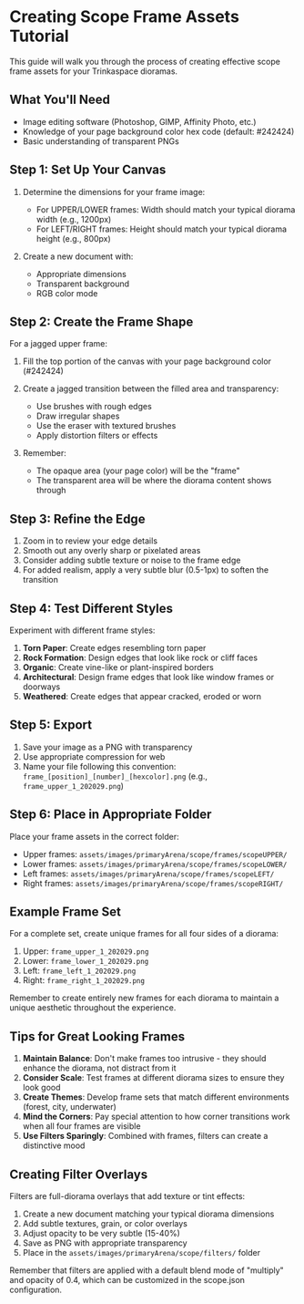 # Creating Scope Frame Assets Tutorial

This guide will walk you through the process of creating effective scope frame assets for your Trinkaspace dioramas.

## What You'll Need

- Image editing software (Photoshop, GIMP, Affinity Photo, etc.)
- Knowledge of your page background color hex code (default: #242424)
- Basic understanding of transparent PNGs

## Step 1: Set Up Your Canvas

1. Determine the dimensions for your frame image:
   - For UPPER/LOWER frames: Width should match your typical diorama width (e.g., 1200px)
   - For LEFT/RIGHT frames: Height should match your typical diorama height (e.g., 800px)
   
2. Create a new document with:
   - Appropriate dimensions
   - Transparent background
   - RGB color mode

## Step 2: Create the Frame Shape

For a jagged upper frame:

1. Fill the top portion of the canvas with your page background color (#242424)
2. Create a jagged transition between the filled area and transparency:
   - Use brushes with rough edges
   - Draw irregular shapes
   - Use the eraser with textured brushes
   - Apply distortion filters or effects
   
3. Remember:
   - The opaque area (your page color) will be the "frame"
   - The transparent area will be where the diorama content shows through

## Step 3: Refine the Edge

1. Zoom in to review your edge details
2. Smooth out any overly sharp or pixelated areas
3. Consider adding subtle texture or noise to the frame edge
4. For added realism, apply a very subtle blur (0.5-1px) to soften the transition

## Step 4: Test Different Styles

Experiment with different frame styles:

1. **Torn Paper**: Create edges resembling torn paper
2. **Rock Formation**: Design edges that look like rock or cliff faces
3. **Organic**: Create vine-like or plant-inspired borders
4. **Architectural**: Design frame edges that look like window frames or doorways
5. **Weathered**: Create edges that appear cracked, eroded or worn

## Step 5: Export

1. Save your image as a PNG with transparency
2. Use appropriate compression for web
3. Name your file following this convention: `frame_[position]_[number]_[hexcolor].png` (e.g., `frame_upper_1_202029.png`)

## Step 6: Place in Appropriate Folder

Place your frame assets in the correct folder:
- Upper frames: `assets/images/primaryArena/scope/frames/scopeUPPER/`
- Lower frames: `assets/images/primaryArena/scope/frames/scopeLOWER/`
- Left frames: `assets/images/primaryArena/scope/frames/scopeLEFT/`
- Right frames: `assets/images/primaryArena/scope/frames/scopeRIGHT/`

## Example Frame Set

For a complete set, create unique frames for all four sides of a diorama:

1. Upper: `frame_upper_1_202029.png`
2. Lower: `frame_lower_1_202029.png`
3. Left: `frame_left_1_202029.png`
4. Right: `frame_right_1_202029.png`

Remember to create entirely new frames for each diorama to maintain a unique aesthetic throughout the experience.

## Tips for Great Looking Frames

1. **Maintain Balance**: Don't make frames too intrusive - they should enhance the diorama, not distract from it
2. **Consider Scale**: Test frames at different diorama sizes to ensure they look good
3. **Create Themes**: Develop frame sets that match different environments (forest, city, underwater)
4. **Mind the Corners**: Pay special attention to how corner transitions work when all four frames are visible
5. **Use Filters Sparingly**: Combined with frames, filters can create a distinctive mood

## Creating Filter Overlays

Filters are full-diorama overlays that add texture or tint effects:

1. Create a new document matching your typical diorama dimensions
2. Add subtle textures, grain, or color overlays
3. Adjust opacity to be very subtle (15-40%)
4. Save as PNG with appropriate transparency
5. Place in the `assets/images/primaryArena/scope/filters/` folder

Remember that filters are applied with a default blend mode of "multiply" and opacity of 0.4, which can be customized in the scope.json configuration.
